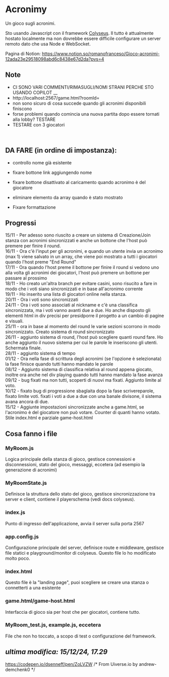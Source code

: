 # Acronimy
Un gioco sugli acronimi. 

Sto usando Javascript con il framework [Colyseus](https://colyseus.io/).
Il tutto è attualmente hostato localmente ma non dovrebbe essere difficile configurare un server remoto dato che usa Node e WebSocket.

Pagina di Notion:
https://www.notion.so/romanofranceso/Gioco-acronimi-12ada23e29518098abd6c8438e67d2da?pvs=4

## Note
- CI SONO VARI COMMENTI/RIMASUGLI/NOMI STRANI PERCHE STO USANDO COPILOT __
- http://localhost:2567/game.html?roomId=
- non sono sicuro di cosa succede quando gli acronimi disponibili finiscono
- forse problemi quando comincia una nuova partita dopo essere tornati alla lobby? TESTARE
- TESTARE con 3 giocatori
</br >


## DA FARE (in ordine di impostanza):
- controllo nome già esistente
- fixare bottone link aggiungendo nome
- fixare bottone disattivato al caricamento quando acronimo è del giocatore

- eliminare elemento da array quando è stato mostrato
- Fixare formattazione


## Progressi
15/11 - Per adesso sono riuscito a creare un sistema di Creazione/Join stanza con acronimi sincronizzati e anche un bottone che l'host può premere per finire il round. </br >
16/11 - Ora c'è l'input per gli acronimi, e quando un utente invia un acronimo (max 1) viene salvato in un array, che viene poi mostrato a tutti i giocatori quando l'host preme "End Round" </br >
17/11 - Ora quando l'host preme il bottone per finire il round si vedono uno alla volta gli acronimi dei giocatori, l'host può premere un bottone per passare al prossimo </br >
18/11 - Ho creato un'altra branch per evitare casini, sono risucito a fare in modo che i voti siano sincronizzati e in base all'acronimo corrente </br >
19/11 - Ho inserito una lista di giocatori online nella stanza. </br >
20/11 - Ora i voti sono sincronizzati </br >
24/11 - Ora i voti sono associati al nickname e c'è una classifica sincronizzata, ma i voti vanno avanti due a due. Ho anche disposto gli elementi html in div precisi per presidporre il progetto a un cambio di pagine e visuali. </br >
25/11 - ora in base al momento del round le varie sezioni scorrono in modo sincronizzato. Creato sistema di round sincronizzato </br >
26/11 - aggiunto sistema di round, l'host può scegliere quanti round fare. Ho anche aggiunto il nuovo sistema per cui le parole le inseriscono gli utenti. Schermata finale.</br >
28/11 - aggiunto sistema di tempo</br >
01/12 - Ora nella fase di scrittura degli acronimi (se l'opzione è selezionata) la fase finisce quando tutti hanno mandato le parole </br >
08/12 - Aggiunto sistema di classifica relativa al round appena giocato, inoltre ora anche nel div playing quando tutti hanno mandato la fase avanza </br >
09/12 - bug fixati ma non tutti, scoperti di nuovi ma fixati. Aggiunto limite al voto. </br >
10/12 - fixato bug di progressione sbaglaita dopo la fase scrivereparole, fixato limite voti. fixati i voti a due a due con una banale divisone, il sistema avana ancora di due.</br >
15/12 - Aggiunte impostazioni sincronizzate anche a game.html, se l'acronimo è del giocatore non può votare. Counter di quanti hanno votato. Stile index.html e parziale game-host.html


## Cosa fanno i file
### MyRoom.js
Logica principale della stanza di gioco, gestisce connessioni e disconnessioni, stato del gioco, messaggi, eccetera (ad esempio la generazione di acronimi)
### MyRoomState.js
Definisce la struttura dello stato del gioco, gestisce sincronizzazione tra server e client, contiene il playerschema (vedi docs colyseus). 
### index.js
Punto di ingresso dell'applicazione, avvia il server sulla porta 2567
### app.config.js
Configurazione principale del server, definisce route e middleware, gestisce file statici e playground/monitor di colyseus. Questo file lo ho modificato molto poco.
### index.html
Questo file è la "landing page", puoi scegliere se creare una stanza o connetterti a una esistente
### game.html/game-host.html
Interfaccia di gioco sia per host che per giocatori, contiene tutto.
### MyRoom_test.js, example.js, eccetera
File che non ho toccato, a scopo di test o configurazione del framework.



## _ultima modifica: 15/12/24, 17.29_

https://codepen.io/dsenneff/pen/ZoLVZW
/* From Uiverse.io by andrew-demchenk0 */ 